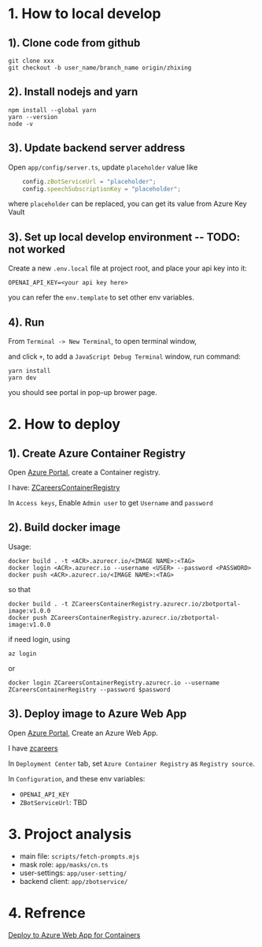 # 1. How to local develop

## 1). Clone code from github
```
git clone xxx
git checkout -b user_name/branch_name origin/zhixing
```

## 2). Install nodejs and yarn
```shell
npm install --global yarn
yarn --version
node -v
```

## 3). Update backend server address
Open `app/config/server.ts`, update `placeholder` value like
```ts
    config.zBotServiceUrl = "placeholder";
    config.speechSubscriptionKey = "placeholder";
```
where `placeholder` can be replaced, you can get its value from Azure Key Vault

## 3). Set up local develop environment -- TODO: not worked
Create a new `.env.local` file at project root, and place your api key into it:
```shell
OPENAI_API_KEY=<your api key here>
```
you can refer the `env.template` to set other env variables.

## 4). Run
From `Terminal -> New Terminal`, to open terminal window, 

and click `+`, to add a `JavaScript Debug Terminal` window, run command: 
```shell
yarn install
yarn dev
```

you should see portal in pop-up brower page.


# 2. How to deploy

## 1). Create Azure Container Registry
Open [Azure Portal](https://portal.azure.com/#home), create a Container registry.

I have: [ZCareersContainerRegistry](https://portal.azure.com/#@xinglinyuoutlook.onmicrosoft.com/resource/subscriptions/c58b3ecb-c919-4f67-a314-d9d69695de4d/resourceGroups/ZCareersResourceGroup/providers/Microsoft.ContainerRegistry/registries/ZCareersContainerRegistry/accessKey)

In `Access keys`, Enable `Admin user` to get `Username` and `password`

## 2). Build docker image
Usage:
```shell
docker build . -t <ACR>.azurecr.io/<IMAGE NAME>:<TAG>
docker login <ACR>.azurecr.io --username <USER> --password <PASSWORD>
docker push <ACR>.azurecr.io/<IMAGE NAME>:<TAG> 
``` 
so that
```shell
docker build . -t ZCareersContainerRegistry.azurecr.io/zbotportal-image:v1.0.0
docker push ZCareersContainerRegistry.azurecr.io/zbotportal-image:v1.0.0
``` 
if need login, using
```shell
az login
```
or 
```shell
docker login ZCareersContainerRegistry.azurecr.io --username ZCareersContainerRegistry --password $password
```

## 3). Deploy image to Azure Web App
Open [Azure Portal](https://portal.azure.com/#home), Create an Azure Web App.

I have [zcareers](https://portal.azure.com/#@xiaolinge360gmail.onmicrosoft.com/resource/subscriptions/900e34fe-4cd6-4fee-8583-080482d4d92f/resourceGroups/ResourceGroupXinglinYu/providers/Microsoft.Web/sites/zcareers/appServices)

In `Deployment Center` tab, set `Azure Container Registry` as `Registry source`. 

In `Configuration`, and these env variables:
  - `OPENAI_API_KEY`
  - `ZBotServiceUrl`: TBD


# 3. Projoct analysis

- main file: `scripts/fetch-prompts.mjs`
- mask role: `app/masks/cn.ts`
- user-settings: `app/user-setting/`
- backend client: `app/zbotservice/`

# 4. Refrence
[Deploy to Azure Web App for Containers](https://learn.microsoft.com/en-us/azure/devops/pipelines/apps/cd/deploy-docker-webapp?view=azure-devops&tabs=python%2Cclassic)

